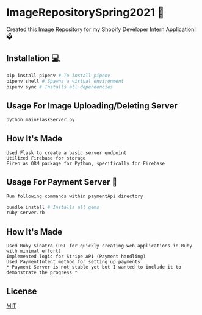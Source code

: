 # ImageRepositorySpring2021 📸

Created this Image Repository for my Shopify Developer Intern Application! 🗳

## Installation 💻

```bash
pip install pipenv # To install pipenv 
pipenv shell # Spawns a virtual environment
pipenv sync # Installs all dependencies 
```

## Usage For Image Uploading/Deleting Server 

```bash
python mainFlaskServer.py 
```

## How It's Made 
```
Used Flask to create a basic server endpoint
Utilized Firebase for storage 
Fireo as ORM package for Python, specifically for Firebase
```

## Usage For Payment Server 💸

```bash
Run following commands within paymentApi directory

bundle install # Installs all gems
ruby server.rb 
```

## How It's Made 
```
Used Ruby Sinatra (DSL for quickly creating web applications in Ruby with minimal effort)
Implemented logic for Stripe API (Payment handling)
Used PaymentIntent method for setting up payments 
* Payment Server is not stable yet but I wanted to include it to demonstrate the progress *
```



## License
[MIT](https://choosealicense.com/licenses/mit/)
